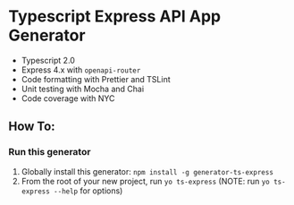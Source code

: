 # Typescript Express API App Generator

* Typescript 2.0
* Express 4.x with `openapi-router`
* Code formatting with Prettier and TSLint
* Unit testing with Mocha and Chai
* Code coverage with NYC

## How To:

### Run this generator

1.  Globally install this generator: `npm install -g generator-ts-express`
1.  From the root of your new project, run `yo ts-express` (NOTE: run `yo ts-express --help` for options)
